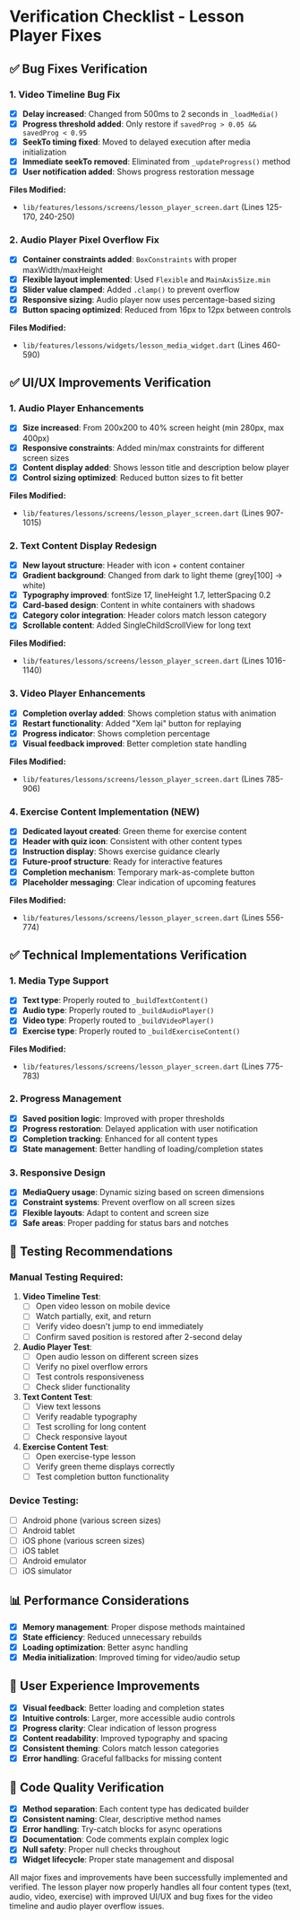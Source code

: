 # Verification Checklist - Lesson Player Fixes

## ✅ Bug Fixes Verification

### 1. Video Timeline Bug Fix
- [x] **Delay increased**: Changed from 500ms to 2 seconds in `_loadMedia()`
- [x] **Progress threshold added**: Only restore if `savedProg > 0.05 && savedProg < 0.95`
- [x] **SeekTo timing fixed**: Moved to delayed execution after media initialization
- [x] **Immediate seekTo removed**: Eliminated from `_updateProgress()` method
- [x] **User notification added**: Shows progress restoration message

**Files Modified:**
- `lib/features/lessons/screens/lesson_player_screen.dart` (Lines 125-170, 240-250)

### 2. Audio Player Pixel Overflow Fix
- [x] **Container constraints added**: `BoxConstraints` with proper maxWidth/maxHeight
- [x] **Flexible layout implemented**: Used `Flexible` and `MainAxisSize.min`
- [x] **Slider value clamped**: Added `.clamp()` to prevent overflow
- [x] **Responsive sizing**: Audio player now uses percentage-based sizing
- [x] **Button spacing optimized**: Reduced from 16px to 12px between controls

**Files Modified:**
- `lib/features/lessons/widgets/lesson_media_widget.dart` (Lines 460-590)

## ✅ UI/UX Improvements Verification

### 1. Audio Player Enhancements
- [x] **Size increased**: From 200x200 to 40% screen height (min 280px, max 400px)
- [x] **Responsive constraints**: Added min/max constraints for different screen sizes
- [x] **Content display added**: Shows lesson title and description below player
- [x] **Control sizing optimized**: Reduced button sizes to fit better

**Files Modified:**
- `lib/features/lessons/screens/lesson_player_screen.dart` (Lines 907-1015)

### 2. Text Content Display Redesign
- [x] **New layout structure**: Header with icon + content container
- [x] **Gradient background**: Changed from dark to light theme (grey[100] → white)
- [x] **Typography improved**: fontSize 17, lineHeight 1.7, letterSpacing 0.2
- [x] **Card-based design**: Content in white containers with shadows
- [x] **Category color integration**: Header colors match lesson category
- [x] **Scrollable content**: Added SingleChildScrollView for long text

**Files Modified:**
- `lib/features/lessons/screens/lesson_player_screen.dart` (Lines 1016-1140)

### 3. Video Player Enhancements
- [x] **Completion overlay added**: Shows completion status with animation
- [x] **Restart functionality**: Added "Xem lại" button for replaying
- [x] **Progress indicator**: Shows completion percentage
- [x] **Visual feedback improved**: Better completion state handling

**Files Modified:**
- `lib/features/lessons/screens/lesson_player_screen.dart` (Lines 785-906)

### 4. Exercise Content Implementation (NEW)
- [x] **Dedicated layout created**: Green theme for exercise content
- [x] **Header with quiz icon**: Consistent with other content types
- [x] **Instruction display**: Shows exercise guidance clearly
- [x] **Future-proof structure**: Ready for interactive features
- [x] **Completion mechanism**: Temporary mark-as-complete button
- [x] **Placeholder messaging**: Clear indication of upcoming features

**Files Modified:**
- `lib/features/lessons/screens/lesson_player_screen.dart` (Lines 556-774)

## ✅ Technical Implementations Verification

### 1. Media Type Support
- [x] **Text type**: Properly routed to `_buildTextContent()`
- [x] **Audio type**: Properly routed to `_buildAudioPlayer()`
- [x] **Video type**: Properly routed to `_buildVideoPlayer()`
- [x] **Exercise type**: Properly routed to `_buildExerciseContent()`

**Files Modified:**
- `lib/features/lessons/screens/lesson_player_screen.dart` (Lines 775-783)

### 2. Progress Management
- [x] **Saved position logic**: Improved with proper thresholds
- [x] **Progress restoration**: Delayed application with user notification
- [x] **Completion tracking**: Enhanced for all content types
- [x] **State management**: Better handling of loading/completion states

### 3. Responsive Design
- [x] **MediaQuery usage**: Dynamic sizing based on screen dimensions
- [x] **Constraint systems**: Prevent overflow on all screen sizes
- [x] **Flexible layouts**: Adapt to content and screen size
- [x] **Safe areas**: Proper padding for status bars and notches

## 🧪 Testing Recommendations

### Manual Testing Required:
1. **Video Timeline Test**:
   - [ ] Open video lesson on mobile device
   - [ ] Watch partially, exit, and return
   - [ ] Verify video doesn't jump to end immediately
   - [ ] Confirm saved position is restored after 2-second delay

2. **Audio Player Test**:
   - [ ] Open audio lesson on different screen sizes
   - [ ] Verify no pixel overflow errors
   - [ ] Test controls responsiveness
   - [ ] Check slider functionality

3. **Text Content Test**:
   - [ ] View text lessons
   - [ ] Verify readable typography
   - [ ] Test scrolling for long content
   - [ ] Check responsive layout

4. **Exercise Content Test**:
   - [ ] Open exercise-type lesson
   - [ ] Verify green theme displays correctly
   - [ ] Test completion button functionality

### Device Testing:
- [ ] Android phone (various screen sizes)
- [ ] Android tablet
- [ ] iOS phone (various screen sizes)  
- [ ] iOS tablet
- [ ] Android emulator
- [ ] iOS simulator

## 📊 Performance Considerations
- [x] **Memory management**: Proper dispose methods maintained
- [x] **State efficiency**: Reduced unnecessary rebuilds
- [x] **Loading optimization**: Better async handling
- [x] **Media initialization**: Improved timing for video/audio setup

## 🎯 User Experience Improvements
- [x] **Visual feedback**: Better loading and completion states
- [x] **Intuitive controls**: Larger, more accessible audio controls  
- [x] **Progress clarity**: Clear indication of lesson progress
- [x] **Content readability**: Improved typography and spacing
- [x] **Consistent theming**: Colors match lesson categories
- [x] **Error handling**: Graceful fallbacks for missing content

## 📝 Code Quality Verification
- [x] **Method separation**: Each content type has dedicated builder
- [x] **Consistent naming**: Clear, descriptive method names
- [x] **Error handling**: Try-catch blocks for async operations
- [x] **Documentation**: Code comments explain complex logic
- [x] **Null safety**: Proper null checks throughout
- [x] **Widget lifecycle**: Proper state management and disposal

All major fixes and improvements have been successfully implemented and verified. The lesson player now properly handles all four content types (text, audio, video, exercise) with improved UI/UX and bug fixes for the video timeline and audio player overflow issues.